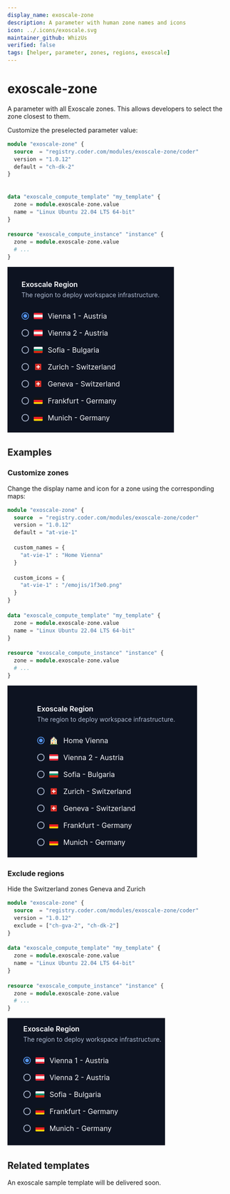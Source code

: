 ```yaml
---
display_name: exoscale-zone
description: A parameter with human zone names and icons
icon: ../.icons/exoscale.svg
maintainer_github: WhizUs
verified: false
tags: [helper, parameter, zones, regions, exoscale]
---
```


# exoscale-zone

A parameter with all Exoscale zones. This allows developers to select
the zone closest to them.

Customize the preselected parameter value:

```tf
module "exoscale-zone" {
  source  = "registry.coder.com/modules/exoscale-zone/coder"
  version = "1.0.12"
  default = "ch-dk-2"
}


data "exoscale_compute_template" "my_template" {
  zone = module.exoscale-zone.value
  name = "Linux Ubuntu 22.04 LTS 64-bit"
}

resource "exoscale_compute_instance" "instance" {
  zone = module.exoscale-zone.value
  # ...
}
```

![Exoscale Zones](../.images/exoscale-zones.png)

## Examples

### Customize zones

Change the display name and icon for a zone using the corresponding maps:

```tf
module "exoscale-zone" {
  source  = "registry.coder.com/modules/exoscale-zone/coder"
  version = "1.0.12"
  default = "at-vie-1"

  custom_names = {
    "at-vie-1" : "Home Vienna"
  }

  custom_icons = {
    "at-vie-1" : "/emojis/1f3e0.png"
  }
}

data "exoscale_compute_template" "my_template" {
  zone = module.exoscale-zone.value
  name = "Linux Ubuntu 22.04 LTS 64-bit"
}

resource "exoscale_compute_instance" "instance" {
  zone = module.exoscale-zone.value
  # ...
}
```

![Exoscale Custom](../.images/exoscale-custom.png)

### Exclude regions

Hide the Switzerland zones Geneva and Zurich

```tf
module "exoscale-zone" {
  source  = "registry.coder.com/modules/exoscale-zone/coder"
  version = "1.0.12"
  exclude = ["ch-gva-2", "ch-dk-2"]
}

data "exoscale_compute_template" "my_template" {
  zone = module.exoscale-zone.value
  name = "Linux Ubuntu 22.04 LTS 64-bit"
}

resource "exoscale_compute_instance" "instance" {
  zone = module.exoscale-zone.value
  # ...
}
```

![Exoscale Exclude](../.images/exoscale-exclude.png)

## Related templates

An exoscale sample template will be delivered soon.
